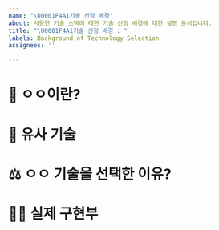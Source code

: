 ```yaml
---
name: "\U0001F4A1기술 선정 배경"
about: 사용한 기술 스택에 대한 기술 선정 배경에 대한 설명 문서입니다.
title: "\U0001F4A1기술 선정 배경 : "
labels: Background of Technology Selection
assignees: ''

---
```


# 🧐 ㅇㅇ이란?

# 👀 유사 기술

# ⚖️ ㅇㅇ 기술을 선택한 이유?
 
# 🧑‍💻 실제 구현부
